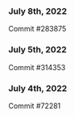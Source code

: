 ### July 8th, 2022

Commit #283875

### July 5th, 2022

Commit #314353


### July 4th, 2022

Commit #72281
